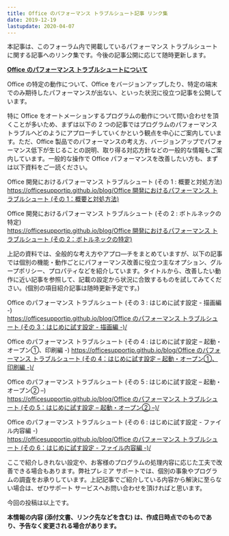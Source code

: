 ```yaml
---
title: Office のパフォーマンス トラブルシュート記事 リンク集
date: 2019-12-19
lastupdate: 2020-04-07
---
```


本記事は、このフォーラム内で掲載しているパフォーマンス トラブルシュートに関する記事へのリンク集です。今後の記事公開に応じて随時更新します。

<u>**Office** **のパフォーマンス トラブルシュートについて**</u>

Office の特定の動作について、Office をバージョンアップしたり、特定の端末でのみ期待したパフォーマンスが出ない、といった状況に役立つ記事を公開しています。

特に Office をオートメーションするプログラムの動作について問い合わせを頂くことが多いため、まずは以下の 2 つの記事ではプログラムのパフォーマンス トラブルへどのようにアプローチしていくかという観点を中心にご案内しています。ただ、Office 製品でのパフォーマンスの考え方、バージョンアップでパフォーマンス低下が生じることの説明、取り得る対応方針などの一般的な情報もご案内しています。一般的な操作で Office パフォーマンスを改善したい方も、まずは以下資料をご一読ください。

Office 開発におけるパフォーマンス トラブルシュート (その 1 : 概要と対処方法)  
[https://officesupportjp.github.io/blog/Office 開発におけるパフォーマンス トラブルシュート (その 1：概要と対処方法)](https://officesupportjp.github.io/blog/Office%20%E9%96%8B%E7%99%BA%E3%81%AB%E3%81%8A%E3%81%91%E3%82%8B%E3%83%91%E3%83%95%E3%82%A9%E3%83%BC%E3%83%9E%E3%83%B3%E3%82%B9%20%E3%83%88%E3%83%A9%E3%83%96%E3%83%AB%E3%82%B7%E3%83%A5%E3%83%BC%E3%83%88%20(%E3%81%9D%E3%81%AE%201%EF%BC%9A%E6%A6%82%E8%A6%81%E3%81%A8%E5%AF%BE%E5%87%A6%E6%96%B9%E6%B3%95)/)

Office 開発におけるパフォーマンス トラブルシュート (その 2 : ボトルネックの特定)  
[https://officesupportjp.github.io/blog/Office 開発におけるパフォーマンス トラブルシュート (その 2：ボトルネックの特定)](https://officesupportjp.github.io/blog/Office%20%E9%96%8B%E7%99%BA%E3%81%AB%E3%81%8A%E3%81%91%E3%82%8B%E3%83%91%E3%83%95%E3%82%A9%E3%83%BC%E3%83%9E%E3%83%B3%E3%82%B9%20%E3%83%88%E3%83%A9%E3%83%96%E3%83%AB%E3%82%B7%E3%83%A5%E3%83%BC%E3%83%88%20(%E3%81%9D%E3%81%AE%202%EF%BC%9A%E3%83%9C%E3%83%88%E3%83%AB%E3%83%8D%E3%83%83%E3%82%AF%E3%81%AE%E7%89%B9%E5%AE%9A)/)

  
  

上記の資料では、全般的な考え方やアプロ―チをまとめていますが、以下の記事では個別の機能・動作ごとにパフォーマンス改善に役立つ主なオプション、グループポリシー、プロパティなどを紹介しています。タイトルから、改善したい動作に近い記事を参照して、記載の設定から状況に合致するものを試してみてください。(個別の項目紹介記事は随時更新予定です。)

Office のパフォーマンス トラブルシュート (その 3 : はじめに試す設定 - 描画編 -)  
[https://officesupportjp.github.io/blog/Office のパフォーマンス トラブルシュート (その 3：はじめに試す設定 - 描画編 -)/](https://officesupportjp.github.io/blog/Office%20%E3%81%AE%E3%83%91%E3%83%95%E3%82%A9%E3%83%BC%E3%83%9E%E3%83%B3%E3%82%B9%20%E3%83%88%E3%83%A9%E3%83%96%E3%83%AB%E3%82%B7%E3%83%A5%E3%83%BC%E3%83%88%20(%E3%81%9D%E3%81%AE%203%EF%BC%9A%E3%81%AF%E3%81%98%E3%82%81%E3%81%AB%E8%A9%A6%E3%81%99%E8%A8%AD%E5%AE%9A%20-%20%E6%8F%8F%E7%94%BB%E7%B7%A8%20-)/) 

Office のパフォーマンス トラブルシュート (その 4 : はじめに試す設定 – 起動・オープン①、印刷編 -)  [https://officesupportjp.github.io/blog/Office のパフォーマンス トラブルシュート (その 4：はじめに試す設定 – 起動・オープン①、印刷編 -)/](https://officesupportjp.github.io/blog/Office%20%E3%81%AE%E3%83%91%E3%83%95%E3%82%A9%E3%83%BC%E3%83%9E%E3%83%B3%E3%82%B9%20%E3%83%88%E3%83%A9%E3%83%96%E3%83%AB%E3%82%B7%E3%83%A5%E3%83%BC%E3%83%88%20(%E3%81%9D%E3%81%AE%204%EF%BC%9A%E3%81%AF%E3%81%98%E3%82%81%E3%81%AB%E8%A9%A6%E3%81%99%E8%A8%AD%E5%AE%9A%20%E2%80%93%20%E8%B5%B7%E5%8B%95%E3%83%BB%E3%82%AA%E3%83%BC%E3%83%97%E3%83%B3%E2%91%A0%E3%80%81%E5%8D%B0%E5%88%B7%E7%B7%A8%20-)/)

Office のパフォーマンス トラブルシュート (その 5 : はじめに試す設定 – 起動・オープン② –)  
[https://officesupportjp.github.io/blog/Office のパフォーマンス トラブルシュート (その 5：はじめに試す設定 – 起動・オープン② –)/](https://officesupportjp.github.io/blog/Office%20%E3%81%AE%E3%83%91%E3%83%95%E3%82%A9%E3%83%BC%E3%83%9E%E3%83%B3%E3%82%B9%20%E3%83%88%E3%83%A9%E3%83%96%E3%83%AB%E3%82%B7%E3%83%A5%E3%83%BC%E3%83%88%20(%E3%81%9D%E3%81%AE%205%EF%BC%9A%E3%81%AF%E3%81%98%E3%82%81%E3%81%AB%E8%A9%A6%E3%81%99%E8%A8%AD%E5%AE%9A%20%E2%80%93%20%E8%B5%B7%E5%8B%95%E3%83%BB%E3%82%AA%E3%83%BC%E3%83%97%E3%83%B3%E2%91%A1%20%E2%80%93)/)

Office のパフォーマンス トラブルシュート (その 6 : はじめに試す設定 - ファイル内容編 -)  
[https://officesupportjp.github.io/blog/Office のパフォーマンス トラブルシュート (その 6：はじめに試す設定 - ファイル内容編 -)/](https://officesupportjp.github.io/blog/Office%20%E3%81%AE%E3%83%91%E3%83%95%E3%82%A9%E3%83%BC%E3%83%9E%E3%83%B3%E3%82%B9%20%E3%83%88%E3%83%A9%E3%83%96%E3%83%AB%E3%82%B7%E3%83%A5%E3%83%BC%E3%83%88%20(%E3%81%9D%E3%81%AE%206%EF%BC%9A%E3%81%AF%E3%81%98%E3%82%81%E3%81%AB%E8%A9%A6%E3%81%99%E8%A8%AD%E5%AE%9A%20-%20%E3%83%95%E3%82%A1%E3%82%A4%E3%83%AB%E5%86%85%E5%AE%B9%E7%B7%A8%20-)/)

  
  

ここで紹介しきれない設定や、お客様のプログラムの処理内容に応じた工夫で改善できる場合もあります。弊社プレミア サポートでは、個別の事象やプログラムの調査をお承りしています。上記記事でご紹介している内容から解決に至らない場合は、ぜひサポート サービスへお問い合わせを頂ければと思います。

  
  

今回の投稿は以上です。

**本情報の内容 (添付文書、リンク先などを含む) は、作成日時点でのものであり、予告なく変更される場合があります。**